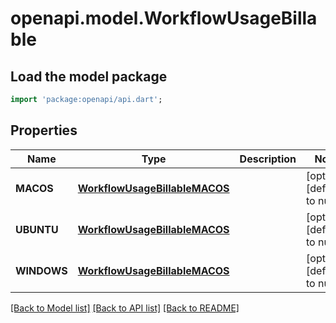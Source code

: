 # openapi.model.WorkflowUsageBillable

## Load the model package
```dart
import 'package:openapi/api.dart';
```

## Properties
Name | Type | Description | Notes
------------ | ------------- | ------------- | -------------
**MACOS** | [**WorkflowUsageBillableMACOS**](WorkflowUsageBillableMACOS.md) |  | [optional] [default to null]
**UBUNTU** | [**WorkflowUsageBillableMACOS**](WorkflowUsageBillableMACOS.md) |  | [optional] [default to null]
**WINDOWS** | [**WorkflowUsageBillableMACOS**](WorkflowUsageBillableMACOS.md) |  | [optional] [default to null]

[[Back to Model list]](../README.md#documentation-for-models) [[Back to API list]](../README.md#documentation-for-api-endpoints) [[Back to README]](../README.md)


